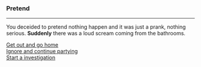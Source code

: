 ### Pretend
---
You deceided to pretend nothing happen and it was just a prank, nothing serious. **Suddenly** there was
a loud scream coming from the bathrooms.

[Get out and go home]()  
[Ignore and continue partying]()  
[Start a investigation]()